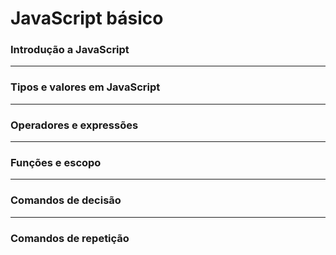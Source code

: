 # JavaScript básico

###  Introdução a JavaScript







---

### Tipos e valores em JavaScript









---

### Operadores e expressões









---

### Funções e escopo









---

### Comandos de decisão









---

### Comandos de repetição







